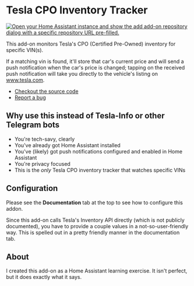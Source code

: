 # Tesla CPO Inventory Tracker

[![Open your Home Assistant instance and show the add add-on repository dialog with a specific repository URL pre-filled.](https://my.home-assistant.io/badges/supervisor_add_addon_repository.svg)](https://my.home-assistant.io/redirect/supervisor_add_addon_repository/?repository_url=https%3A%2F%2Fgithub.com%2Fmwood77%2Fha-tesla-inventory-tracker)

This add-on monitors Tesla's CPO (Certified Pre-Owned) inventory for specific VIN(s). 

If a matching vin is found, it'll store that car's current price and will send a push notification when the car's price is changed; tapping on the received push notification will take you directly to the vehicle's listing on www.tesla.com.

- [Checkout the source code][proj-repo]
- [Report a bug][proj-bug-report]

## Why use this instead of Tesla-Info or other Telegram bots
- You're tech-savy, clearly
- You've already got Home Assistant installed
- You've (likely) got push notifications configured and enabled in Home Assistant
- You're privacy focused
- This is the _only_ Tesla CPO inventory tracker that watches specific VINs

## Configuration
Please see the **Documentation** tab at the top to see how to configure this addon.

Since this add-on calls Tesla's Inventory API directly (which is not publicly documented), you have to provide a couple values in a not-so-user-friendly way. This is spelled out in a pretty friendly manner in the documentation tab.

## About
I created this add-on as a Home Assistant learning exercise. It isn't perfect, but it does exactly what it says.

[proj-repo]: https://github.com/mwood77/ha-tesla-inventory-tracker
[proj-bug-report]: https://github.com/mwood77/ha-tesla-inventory-tracker/issues

[aarch64-shield]: https://img.shields.io/badge/aarch64-yes-green.svg
[amd64-shield]: https://img.shields.io/badge/amd64-yes-green.svg
[armhf-shield]: https://img.shields.io/badge/armhf-yes-green.svg
[armv7-shield]: https://img.shields.io/badge/armv7-yes-green.svg
[i386-shield]: https://img.shields.io/badge/i386-yes-green.svg